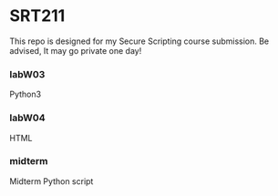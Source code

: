# SRT211
This repo is designed for my Secure Scripting course submission.
Be advised, It may go private one day!


### labW03
Python3

### labW04
HTML

### midterm
Midterm Python script
